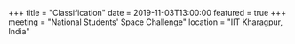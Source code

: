 +++
title = "Classification"
date = 2019-11-03T13:00:00
featured = true
+++
meeting = "National Students' Space Challenge"
location = "IIT Kharagpur, India"
